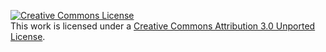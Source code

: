 [![Creative Commons License](http://i.creativecommons.org/l/by/3.0/88x31.png)](http://creativecommons.org/licenses/by/3.0/deed.en_US)<br/>
This work is licensed under a [Creative Commons Attribution 3.0 Unported License](http://creativecommons.org/licenses/by/3.0/deed.en_US).
